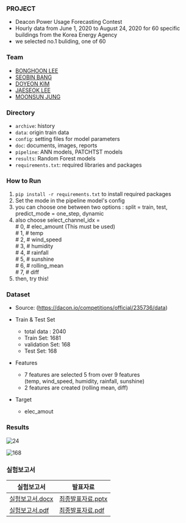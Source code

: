 ### PROJECT
- Deacon Power Usage Forecasting Contest
- Hourly data from June 1, 2020 to August 24, 2020 for 60 specific buildings from the Korea Energy Agency
- we selected no.1 buliding, one of 60

### Team
- [BONGHOON LEE](https://github.com/Bong-HoonLee)
- [SEOBIN BANG](https://github.com/vin10ah)
- [DOYEON KIM](https://github.com/electronicguy97)
- [JAESEOK LEE](https://github.com/appleman153)
- [MOONSUN JUNG](https://github.com/JUNGMOONSUN/)

### Directory
- `archive`: history
- `data`: origin train data
- `config`: setting files for model parameters
- `doc`: documents, images, reports
- `pipeline`: ANN models, PATCHTST models
- `results`: Random Forest models
- `requirements.txt`: required libraries and packages

### How to Run
1) `pip install -r requirements.txt` to install required packages
2) Set the mode in the pipeline model's config
3) you can choose one between two options : split = train, test, predict_mode = one_step, dynamic
4) also choose select_channel_idx = <br> # 0, # elec_amount (This must be used) <br>
                                      # 1, # temp<br>
                                      # 2, # wind_speed<br>
                                      # 3, # humidity<br>
                                      # 4, # rainfall<br>
                                      # 5, # sunshine<br>
                                      # 6, # rolling_mean<br>
                                      # 7, # diff<br>
5) then, try this!

### Dataset
- Source: (https://dacon.io/competitions/official/235736/data)
- Train & Test Set
	- total data : 2040
	- Train Set: 1681
 	- validation Set: 168
	- Test Set: 168
- Features
	- 7 features are selected 5 from over 9 features <br>
	(temp, wind_speed, humidity, rainfall, sunshine) <br>
	+ 2 features are created (rolling mean, diff)
  
- Target
	- elec_amout


### Results

![24](https://github.com/Bong-HoonLee/EST_wassup01_TEAM4/assets/115579916/96af7cda-1e05-43cf-8192-50b26849d74b)

![168](https://github.com/Bong-HoonLee/EST_wassup01_TEAM4/assets/115579916/c9897c5b-71e8-4f1e-ab84-9ee462feee3e)



### 실험보고서
|실험보고서|발표자료|
|---|---|
|[실험보고서.docx](https://github.com/Bong-HoonLee/EST_wassup01_TEAM4/files/13936854/default.docx)|[최종발표자료.pptx](https://github.com/Bong-HoonLee/EST_wassup01_TEAM4/files/13936842/default.pptx)|
|[실험보고서.pdf](https://github.com/Bong-HoonLee/EST_wassup01_TEAM4/files/13936866/default.pdf)|[최종발표자료.pdf](https://github.com/Bong-HoonLee/EST_wassup01_TEAM4/files/13936841/default.pdf)|



